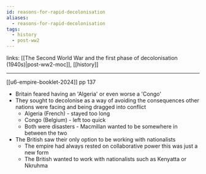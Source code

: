 ```yaml
---
id: reasons-for-rapid-decolonisation
aliases:
  - reasons-for-rapid-decolonisation
tags:
  - history
  - post-ww2
---
```

links: [[The Second World War and the first phase of decolonisation (1940s)|post-ww2-moc]], [[history]]

***

[[u6-empire-booklet-2024]] pp 137
- Britain feared having an 'Algeria' or even worse a 'Congo'
- They sought to decolonise as a way of avoiding the consequences other nations were facing and being dragged into conflict
    - Algeria (French) - stayed too long
    - Congo (Belgium) - left too quick 
    - Both were disasters - Macmillan wanted to be somewhere in between the two
- The British saw their only option to be working with nationalists
    - The empire had always rested on collaborative power this was just a new form
    - The British wanted to work with nationalists such as Kenyatta or Nkruhma 


